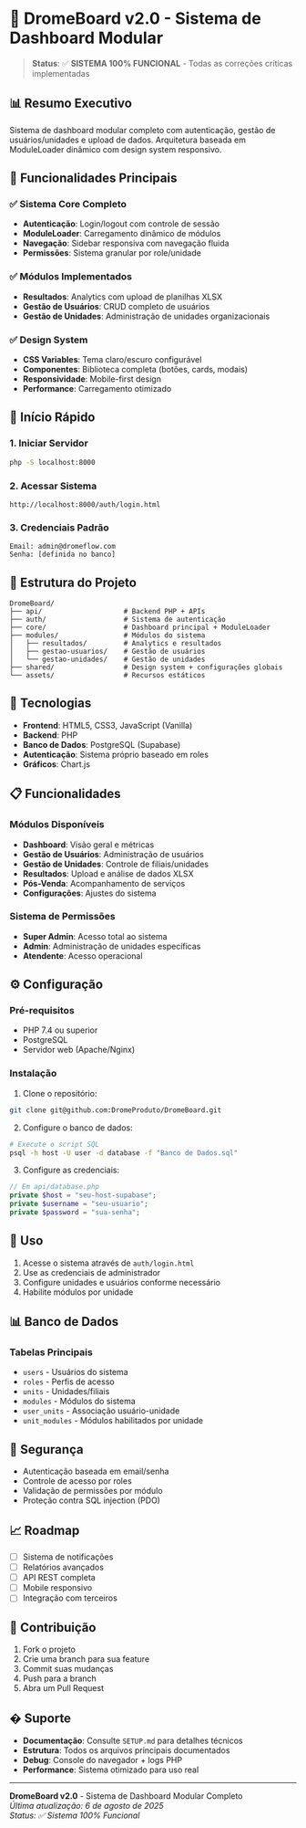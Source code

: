 # 🚀 DromeBoard v2.0 - Sistema de Dashboard Modular

> **Status**: ✅ **SISTEMA 100% FUNCIONAL** - Todas as correções críticas implementadas

## 📊 **Resumo Executivo**

Sistema de dashboard modular completo com autenticação, gestão de usuários/unidades e upload de dados. Arquitetura baseada em ModuleLoader dinâmico com design system responsivo.

## 🎯 **Funcionalidades Principais**

### ✅ **Sistema Core Completo**
- **Autenticação**: Login/logout com controle de sessão
- **ModuleLoader**: Carregamento dinâmico de módulos
- **Navegação**: Sidebar responsiva com navegação fluida
- **Permissões**: Sistema granular por role/unidade

### ✅ **Módulos Implementados**
- **Resultados**: Analytics com upload de planilhas XLSX
- **Gestão de Usuários**: CRUD completo de usuários
- **Gestão de Unidades**: Administração de unidades organizacionais

### ✅ **Design System**
- **CSS Variables**: Tema claro/escuro configurável
- **Componentes**: Biblioteca completa (botões, cards, modais)
- **Responsividade**: Mobile-first design
- **Performance**: Carregamento otimizado

## 🚀 **Início Rápido**

### **1. Iniciar Servidor**
```bash
php -S localhost:8000
```

### **2. Acessar Sistema**
```
http://localhost:8000/auth/login.html
```

### **3. Credenciais Padrão**
```
Email: admin@dromeflow.com
Senha: [definida no banco]
```

## 📁 **Estrutura do Projeto**

```
DromeBoard/
├── api/                    # Backend PHP + APIs
├── auth/                   # Sistema de autenticação
├── core/                   # Dashboard principal + ModuleLoader
├── modules/                # Módulos do sistema
│   ├── resultados/         # Analytics e resultados
│   ├── gestao-usuarios/    # Gestão de usuários
│   └── gestao-unidades/    # Gestão de unidades
├── shared/                 # Design system + configurações globais
└── assets/                 # Recursos estáticos
```

## 🔧 Tecnologias

- **Frontend**: HTML5, CSS3, JavaScript (Vanilla)
- **Backend**: PHP
- **Banco de Dados**: PostgreSQL (Supabase)
- **Autenticação**: Sistema próprio baseado em roles
- **Gráficos**: Chart.js

## 📋 Funcionalidades

### Módulos Disponíveis
- **Dashboard**: Visão geral e métricas
- **Gestão de Usuários**: Administração de usuários
- **Gestão de Unidades**: Controle de filiais/unidades
- **Resultados**: Upload e análise de dados XLSX
- **Pós-Venda**: Acompanhamento de serviços
- **Configurações**: Ajustes do sistema

### Sistema de Permissões
- **Super Admin**: Acesso total ao sistema
- **Admin**: Administração de unidades específicas
- **Atendente**: Acesso operacional

## ⚙️ Configuração

### Pré-requisitos
- PHP 7.4 ou superior
- PostgreSQL
- Servidor web (Apache/Nginx)

### Instalação

1. Clone o repositório:
```bash
git clone git@github.com:DromeProduto/DromeBoard.git
```

2. Configure o banco de dados:
```bash
# Execute o script SQL
psql -h host -U user -d database -f "Banco de Dados.sql"
```

3. Configure as credenciais:
```php
// Em api/database.php
private $host = "seu-host-supabase";
private $username = "seu-usuario";
private $password = "sua-senha";
```

## 🚀 Uso

1. Acesse o sistema através de `auth/login.html`
2. Use as credenciais de administrador
3. Configure unidades e usuários conforme necessário
4. Habilite módulos por unidade

## 📊 Banco de Dados

### Tabelas Principais
- `users` - Usuários do sistema
- `roles` - Perfis de acesso
- `units` - Unidades/filiais
- `modules` - Módulos do sistema
- `user_units` - Associação usuário-unidade
- `unit_modules` - Módulos habilitados por unidade

## 🔐 Segurança

- Autenticação baseada em email/senha
- Controle de acesso por roles
- Validação de permissões por módulo
- Proteção contra SQL injection (PDO)

## 📈 Roadmap

- [ ] Sistema de notificações
- [ ] Relatórios avançados
- [ ] API REST completa
- [ ] Mobile responsivo
- [ ] Integração com terceiros

## 🤝 Contribuição

1. Fork o projeto
2. Crie uma branch para sua feature
3. Commit suas mudanças
4. Push para a branch
5. Abra um Pull Request

## � **Suporte**

- **Documentação**: Consulte `SETUP.md` para detalhes técnicos
- **Estrutura**: Todos os arquivos principais documentados
- **Debug**: Console do navegador + logs PHP
- **Performance**: Sistema otimizado para uso real

---

**DromeBoard v2.0** - Sistema de Dashboard Modular Completo  
*Última atualização: 6 de agosto de 2025*  
*Status: ✅ Sistema 100% Funcional*
